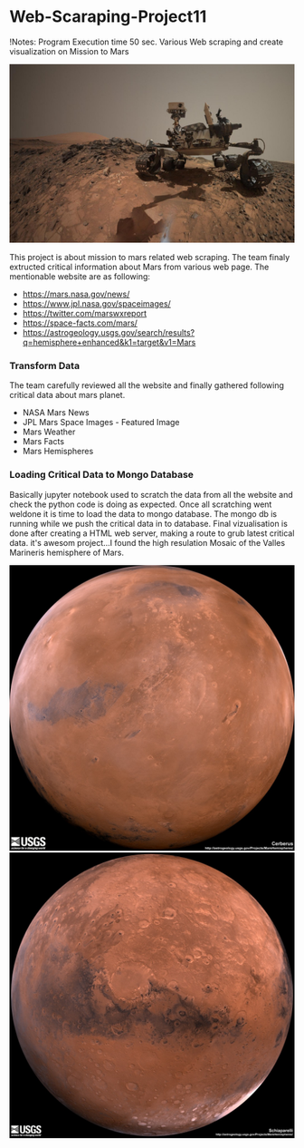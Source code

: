 # Web-Scaraping-Project11
!Notes: Program Execution time 50 sec.
Various Web scraping and create visualization on Mission to Mars

![GitHub Logo](https://github.com/obaid8712/Web-Scaraping-Project11/blob/master/image/mars_rover.jpg)

This project is about mission to mars related web scraping. The team finaly extructed critical information about Mars from various web page. The mentionable website are as following:
* https://mars.nasa.gov/news/
* https://www.jpl.nasa.gov/spaceimages/
* https://twitter.com/marswxreport
* https://space-facts.com/mars/
* https://astrogeology.usgs.gov/search/results?q=hemisphere+enhanced&k1=target&v1=Mars

### Transform Data
The team carefully reviewed all the website and finally gathered following critical data about mars planet.
* NASA Mars News
* JPL Mars Space Images - Featured Image
* Mars Weather
* Mars Facts
* Mars Hemispheres
### Loading Critical Data to Mongo Database
Basically jupyter notebook used to scratch the data from all the website and check the python code is doing as expected. Once all scratching went weldone it is time to load the data to mongo database. The mongo db is running while we push the critical data in to database. Final vizualisation is done after creating a HTML web server, making a route to grub latest critical data. it's awesom project...I found the high resulation Mosaic of the Valles Marineris hemisphere of Mars.

![Image:](https://github.com/obaid8712/Web-Scaraping-Project11/blob/master/image/Cerberus_Hemi.jpg)
![GitHub Logo](https://github.com/obaid8712/Web-Scaraping-Project11/blob/master/image/schiaparelli.jpg)
